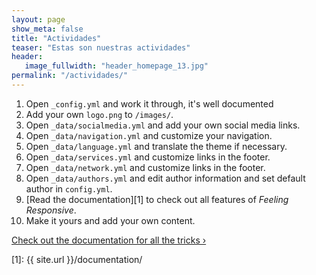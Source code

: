```yaml
---
layout: page
show_meta: false
title: "Actividades"
teaser: "Estas son nuestras actividades"
header:
   image_fullwidth: "header_homepage_13.jpg"
permalink: "/actividades/"
---
```

1. Open `_config.yml` and work it through, it's well documented
1. Add your own `logo.png` to `/images/`.
1. Open `_data/socialmedia.yml` and add your own social media links.
1. Open `_data/navigation.yml` and customize your navigation.
1. Open `_data/language.yml` and translate the theme if necessary.
1. Open `_data/services.yml` and customize links in the footer.
1. Open `_data/network.yml` and customize links in the footer.
1. Open `_data/authors.yml` and edit author information and set default author in `config.yml`.
1. [Read the documentation][1] to check out all features of *Feeling Responsive*.
1. Make it yours and add your own content.

<a class="radius button small" href="{{ site.url }}/documentation/">Check out the documentation for all the tricks ›</a>


 [1]: {{ site.url }}/documentation/
